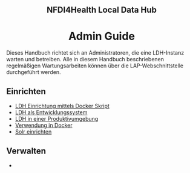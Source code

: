 <h2 style="text-align: center">NFDI4Health Local Data Hub</h2>
<h1 style="text-align: center">Admin Guide</h1>
Dieses Handbuch richtet sich an Administratoren, die eine LDH-Instanz warten und betreiben. Alle in diesem Handbuch beschriebenen regelmäßigen Wartungsarbeiten können über die LAP-Webschnittstelle durchgeführt werden.

## Einrichten
- [LDH Einrichtung mittels Docker Skript](deployment.md)
- [LDH als Entwicklungssystem](install_dev.md)
- [LDH in einer Produktivumgebung](install_prod.md)
- [Verwendung in Docker](dockercomp.md)
- [Solr einrichten](solr.md)

## Verwalten
- 